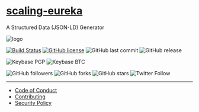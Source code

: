 # [scaling-eureka](https://competent-hypatia-ac1df1.netlify.com/)
A Structured Data (JSON-LD) Generator

![logo](./img/icon-192.png)

[![Build Status](https://travis-ci.com/shgysk8zer0/scaling-eureka.svg?branch=master)](https://travis-ci.com/shgysk8zer0/scaling-eureka)
[![GitHub license](https://img.shields.io/github/license/shgysk8zer0/scaling-eureka.svg)](https://github.com/shgysk8zer0/scaling-eureka/blob/master/LICENSE)
![GitHub last commit](https://img.shields.io/github/last-commit/shgysk8zer0/scaling-eureka.svg)
![GitHub release](https://img.shields.io/github/release/shgysk8zer0/scaling-eureka.svg)

![Keybase PGP](https://img.shields.io/keybase/pgp/shgysk8zer0.svg)
![Keybase BTC](https://img.shields.io/keybase/btc/shgysk8zer0.svg)

![GitHub followers](https://img.shields.io/github/followers/shgysk8zer0.svg?style=social)
![GitHub forks](https://img.shields.io/github/forks/shgysk8zer0/scaling-eureka.svg?style=social)
![GitHub stars](https://img.shields.io/github/stars/shgysk8zer0/scaling-eureka.svg?style=social)
![Twitter Follow](https://img.shields.io/twitter/follow/shgysk8zer0.svg?style=social)
- - - 

- [Code of Conduct](./.github/CODE_OF_CONDUCT.md)
- [Contributing](./.github/CONTRIBUTING.md)
- [Security Policy](./.github/SECURITY.md)
